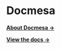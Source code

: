 # Docmesa

**[About Docmesa →](https://www.docmesa.com)**

**[View the docs →](https://docs.docmesa.com)**
